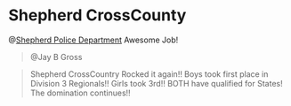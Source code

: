 # Shepherd CrossCounty

@[Shepherd Police Department](https://www.facebook.com/Shepherd-Police-Department-205632619455314/) Awesome Job!


> @Jay B Gross

> Shepherd CrossCountry Rocked it again!! Boys took first place in Division 3 Regionals!! Girls took 3rd!! BOTH have qualified for States! The domination continues!!


